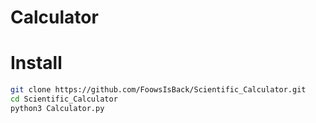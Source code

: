 # Calculator

# Install
```sh
git clone https://github.com/FoowsIsBack/Scientific_Calculator.git
cd Scientific_Calculator
python3 Calculator.py
```
